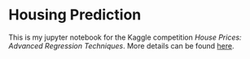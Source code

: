 # Housing Prediction
This is my jupyter notebook for the Kaggle competition *House Prices: Advanced Regression Techniques*. More details can be found [here](https://www.kaggle.com/c/house-prices-advanced-regression-techniques).
